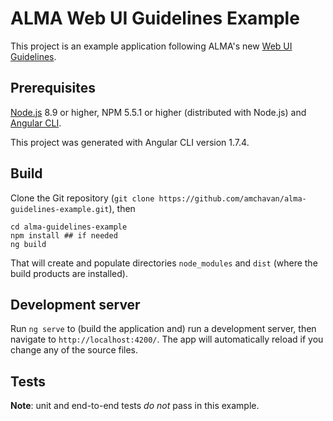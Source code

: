 # ALMA Web UI Guidelines Example

This project is an example application following ALMA's new 
[Web UI Guidelines](https://docs.google.com/document/d/1Z4MP7fDrOUld2crKcWBTkydB3z6W1Wo6F0OTNnTOIU0/edit?usp=sharing). 

## Prerequisites
[Node.js](https://nodejs.org/en/) 8.9 or higher, NPM 5.5.1 or higher (distributed with Node.js) and [Angular CLI](https://github.com/angular/angular-cli). 

This project was generated with Angular CLI version 1.7.4.

## Build 
Clone the Git repository (`git clone https://github.com/amchavan/alma-guidelines-example.git`), then
```
cd alma-guidelines-example
npm install ## if needed
ng build
```
That will create and populate directories `node_modules` and `dist` (where the build products are installed).

## Development server

Run `ng serve` to (build the application and) run a development server, then navigate to `http://localhost:4200/`.
The app will automatically reload if you change any of the source files.


## Tests

**Note**: unit and end-to-end tests _do not_ pass in this example.
